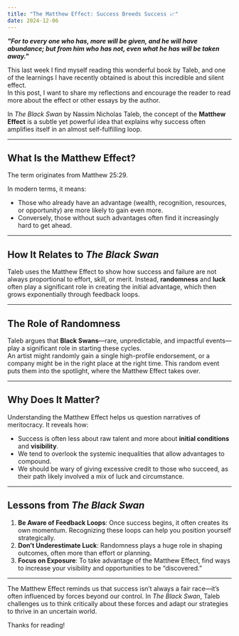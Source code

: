 ```yaml
---
title: "The Matthew Effect: Success Breeds Success 📈"
date: 2024-12-06
---
```


***"For to every one who has, more will be given, and he will have abundance; but from him who has not, even what he has will be taken away."***

This last week I find myself reading this wonderful book by Taleb, and one of the learnings I have recently obtained is about this incredible and silent effect.  
In this post, I want to share my reflections and encourage the reader to read more about the effect or other essays by the author.

In *The Black Swan* by Nassim Nicholas Taleb, the concept of the **Matthew Effect** is a subtle yet powerful idea that explains why success often amplifies itself in an almost self-fulfilling loop.

---

## What Is the Matthew Effect?  

The term originates from Matthew 25:29.

In modern terms, it means:  
- Those who already have an advantage (wealth, recognition, resources, or opportunity) are more likely to gain even more.  
- Conversely, those without such advantages often find it increasingly hard to get ahead.

---

## How It Relates to *The Black Swan*  

Taleb uses the Matthew Effect to show how success and failure are not always proportional to effort, skill, or merit. Instead, **randomness** and **luck** often play a significant role in creating the initial advantage, which then grows exponentially through feedback loops.

---

## The Role of Randomness  

Taleb argues that **Black Swans**—rare, unpredictable, and impactful events—play a significant role in starting these cycles.  
An artist might randomly gain a single high-profile endorsement, or a company might be in the right place at the right time. This random event puts them into the spotlight, where the Matthew Effect takes over.

---

## Why Does It Matter?  

Understanding the Matthew Effect helps us question narratives of meritocracy. It reveals how:  
- Success is often less about raw talent and more about **initial conditions** and **visibility**.  
- We tend to overlook the systemic inequalities that allow advantages to compound.  
- We should be wary of giving excessive credit to those who succeed, as their path likely involved a mix of luck and circumstance.

---

## Lessons from *The Black Swan*  

1. **Be Aware of Feedback Loops**: Once success begins, it often creates its own momentum. Recognizing these loops can help you position yourself strategically.  
2. **Don’t Underestimate Luck**: Randomness plays a huge role in shaping outcomes, often more than effort or planning.  
3. **Focus on Exposure**: To take advantage of the Matthew Effect, find ways to increase your visibility and opportunities to be “discovered.”

---

The Matthew Effect reminds us that success isn’t always a fair race—it’s often influenced by forces beyond our control. In *The Black Swan*, Taleb challenges us to think critically about these forces and adapt our strategies to thrive in an uncertain world.

Thanks for reading!

